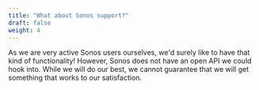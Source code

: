 ```yaml
---
title: "What about Sonos support?"
draft: false
weight: 4
---
```


As we are very active Sonos users ourselves, we'd surely like to have that kind of functionality! However, Sonos does not have an open API we could hook into. While we will do our best, we cannot guarantee that we will get something that works to our satisfaction.